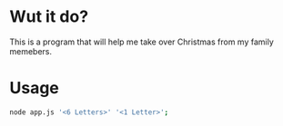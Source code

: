 # Wut it do?

This is a program that will help me take over Christmas from my family memebers.

# Usage

```bash
node app.js '<6 Letters>' '<1 Letter>';
```
